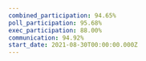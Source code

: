 ```yaml
---
combined_participation: 94.65%
poll_participation: 95.68%
exec_participation: 88.00%
communication: 94.92%
start_date: 2021-08-30T00:00:00.000Z
---
```

